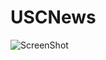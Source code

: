 USCNews
=======

![ScreenShot](http://i1321.photobucket.com/albums/u557/Long_Tisoy_Ba/USCNews_zps9a45cb4e.png)
